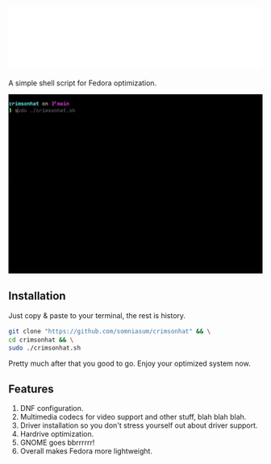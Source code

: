 <div align="center">
  <img src="title.svg" alt="CRIMS0NH4T" width="600">
</div>

A simple shell script for Fedora optimization.

![](https://github.com/somniasum/crimsonhat/blob/main/illustration.gif)

## Installation

Just copy & paste to your terminal, the rest is history.

```bash
git clone "https://github.com/somniasum/crimsonhat" && \
cd crimsonhat && \
sudo ./crimsonhat.sh
```
Pretty much after that you good to go. Enjoy your optimized system now.

## Features
 1. DNF configuration.
 2. Multimedia codecs for video support and other stuff, blah blah blah.
 3. Driver installation so you don't stress yourself out about driver support.
 4. Hardrive optimization.
 5. GNOME goes bbrrrrrr!
 6. Overall makes Fedora more lightweight.
